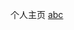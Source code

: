 个人主页
[abc](https://github.com/roy2313/middle-school/blob/master/13%E4%B8%AD%E8%80%83%E8%8B%B1%E8%AF%AD%E8%AF%8D%E6%B1%87%E6%A0%87%E5%87%86%E6%89%8B%E5%86%8C.pdf)
